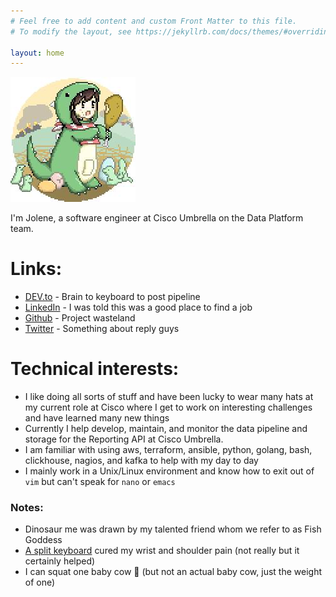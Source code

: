 ```yaml
---
# Feel free to add content and custom Front Matter to this file.
# To modify the layout, see https://jekyllrb.com/docs/themes/#overriding-theme-defaults

layout: home
---
```


![Me, but a dinosaur](/assets/profile.jpg)

I'm Jolene, a software engineer at Cisco Umbrella on the Data Platform team.

# Links:
- [DEV.to](https://dev.to/milktea02) - Brain to keyboard to post pipeline
- [LinkedIn](https://www.linkedin.com/in/wongjl) - I was told this was a good place to find a job
- [Github](https://github.com/milktea02) - Project wasteland
- [Twitter](https://twitter.com/jwowo_uwu) - Something about reply guys

# Technical interests:
- I like doing all sorts of stuff and have been lucky to wear many hats at my current role at Cisco where I get to work on interesting challenges and have learned many new things
- Currently I help develop, maintain, and monitor the data pipeline and storage for the Reporting API at Cisco Umbrella. 
- I am familiar with using aws, terraform, ansible, python, golang, bash, clickhouse, nagios, and kafka to help with my day to day
- I mainly work in a Unix/Linux environment and know how to exit out of `vim` but can't speak for `nano` or `emacs`

### Notes:
- Dinosaur me was drawn by my talented friend whom we refer to as Fish Goddess
- [A split keyboard](https://www.zsa.io/moonlander/) cured my wrist and shoulder pain (not really but it certainly helped)
- I can squat one baby cow :cow2: (but not an actual baby cow, just the weight of one)

